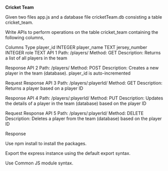 **Cricket Team**

Given two files app.js and a database file cricketTeam.db consisting a table cricket_team.

Write APIs to perform operations on the table cricket_team containing the following columns,

Columns	Type
player_id	INTEGER
player_name	TEXT
jersey_number	INTEGER
role	TEXT
API 1
Path: /players/
Method: GET
Description:
Returns a list of all players in the team

Response
API 2
Path: /players/
Method: POST
Description:
Creates a new player in the team (database). player_id is auto-incremented

Request
Response
API 3
Path: /players/:playerId/
Method: GET
Description:
Returns a player based on a player ID

Response
API 4
Path: /players/:playerId/
Method: PUT
Description:
Updates the details of a player in the team (database) based on the player ID

Request
Response
API 5
Path: /players/:playerId/
Method: DELETE
Description:
Deletes a player from the team (database) based on the player ID

Response

Use npm install to install the packages.

Export the express instance using the default export syntax.

Use Common JS module syntax.

